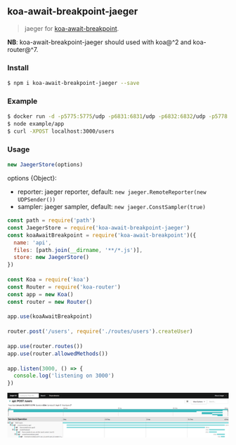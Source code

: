 ## koa-await-breakpoint-jaeger

> jaeger for [koa-await-breakpoint](https://github.com/nswbmw/koa-await-breakpoint).

**NB**: koa-await-breakpoint-jaeger should used with koa@^2 and koa-router@^7.

### Install

```sh
$ npm i koa-await-breakpoint-jaeger --save
```

### Example

```sh
$ docker run -d -p5775:5775/udp -p6831:6831/udp -p6832:6832/udp -p5778:5778 -p16686:16686 -p14268:14268 jaegertracing/all-in-one:latest
$ node example/app
$ curl -XPOST localhost:3000/users
```

### Usage

```js
new JaegerStore(options)
```

options {Object}:
- reporter: jaeger reporter, default: `new jaeger.RemoteReporter(new UDPSender())`
- sampler: jaeger sampler, default: `new jaeger.ConstSampler(true)`

```js
const path = require('path')
const JaegerStore = require('koa-await-breakpoint-jaeger')
const koaAwaitBreakpoint = require('koa-await-breakpoint')({
  name: 'api',
  files: [path.join(__dirname, '**/*.js')],
  store: new JaegerStore()
})

const Koa = require('koa')
const Router = require('koa-router')
const app = new Koa()
const router = new Router()

app.use(koaAwaitBreakpoint)

router.post('/users', require('./routes/users').createUser)

app.use(router.routes())
app.use(router.allowedMethods())

app.listen(3000, () => {
  console.log('listening on 3000')
})
```
![](./screenshot.png)
